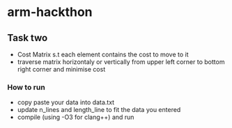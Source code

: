# arm-hackthon

## Task two

- Cost Matrix s.t each element contains the cost to move to it
- traverse matrix horizontaly or vertically from upper left corner to bottom right corner and minimise cost


### How to run

- copy paste your data into data.txt
-  update n_lines and length_line to fit the data you entered
- compile (using -O3 for clang++) and run
